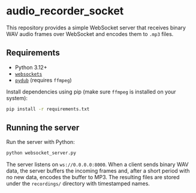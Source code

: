 # audio_recorder_socket

This repository provides a simple WebSocket server that receives binary WAV audio frames over WebSocket and encodes them to `.mp3` files.

## Requirements

- Python 3.12+
- [`websockets`](https://pypi.org/project/websockets/)
- [`pydub`](https://pypi.org/project/pydub/) (requires `ffmpeg`)

Install dependencies using pip (make sure `ffmpeg` is installed on your system):

```bash
pip install -r requirements.txt
```

## Running the server

Run the server with Python:

```bash
python websocket_server.py
```

The server listens on `ws://0.0.0.0:8000`. When a client sends binary WAV data,
the server buffers the incoming frames and, after a short period with no new
data, encodes the buffer to MP3. The resulting files are stored under the
`recordings/` directory with timestamped names.

